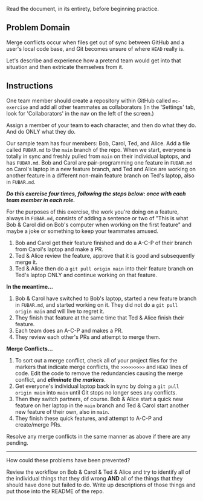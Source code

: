Read the document, in its entirety, before beginning practice.

## Problem Domain

Merge conflicts occur when files get out of sync between GitHub and a user's local code base, and Git becomes unsure of where `HEAD` really is.

Let's describe and experience how a pretend team would get into that situation and then extricate themselves from it.

## Instructions

One team member should create a repository within GitHub called `mc-exercise` and add all other teammates as collaborators (in the 'Settings' tab, look for 'Collaborators' in the nav on the left of the screen.)

Assign a member of your team to each character, and then do what they do. And do ONLY what they do.

Our sample team has four members: Bob, Carol, Ted, and Alice. Add a file called `FUBAR.md` to the `main` branch of the repo. When we start, everyone is totally in sync and freshly pulled from `main` on their individual laptops, and has `FUBAR.md`. Bob and Carol are pair-programming one feature in `FUBAR.md` on Carol's laptop in a new feature branch, and Ted and Alice are working on another feature in a different non-main feature branch on Ted's laptop, also in `FUBAR.md`.

***Do this exercise four times, following the steps below: once with each team member in each role.***

For the purposes of this exercise, the work you're doing on a feature, always in `FUBAR.md`, consists of adding a sentence or two of "This is what Bob & Carol did on Bob's computer when working on the first feature" and maybe a joke or something to keep your teammates amused.

1. Bob and Carol get their feature finished and do a A-C-P of their branch from Carol's laptop and make a PR.
1. Ted & Alice review the feature, approve that it is good and subsequently merge it.
1. Ted & Alice then do a `git pull origin main` into their feature branch on Ted's laptop ONLY and continue working on that feature.

**In the meantime...**

1. Bob & Carol have switched to Bob's laptop, started a new feature branch in `FUBAR.md`, and started working on it. They did not do a `git pull origin main` and will live to regret it.
1. They finish that feature at the same time that Ted & Alice finish their feature.
1. Each team does an A-C-P and makes a PR.
1. They review each other's PRs and attempt to merge them.

**Merge Conflicts...**

1. To sort out a merge conflict, check all of your project files for the markers that indicate merge conflicts, the `>>>>>>>>>` and `HEAD` lines of code. Edit the code to remove the redundancies causing the merge conflict, and ***eliminate the markers***.
1. Get everyone's individual laptop back in sync by doing a `git pull origin main` into `main` until Git stops no longer sees any conflicts.
1. Then they switch partners, of course. Bob & Alice start a quick new feature on her laptop in the `main` branch and Ted & Carol start another new feature of their own, also in `main`.
1. They finish these quick features, and attempt to A-C-P and create/merge PRs.

Resolve any merge conflicts in the same manner as above if there are any pending.

---

How could these problems have been prevented?

Review the workflow on Bob & Carol & Ted & Alice and try to identify all of the individual things that they did wrong **AND** all of the things that they should have done but failed to do. Write up descriptions of those things and put those into the README of the repo.
